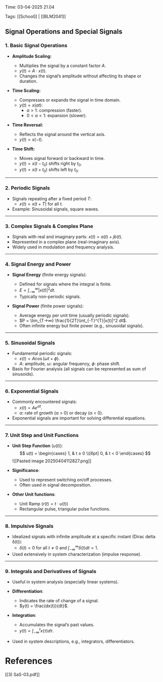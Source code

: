 
Time: 03-04-2025 21.04

Tags: [[School]] | [[BLM2041]]

## Signal Operations and Special Signals

### 1. Basic Signal Operations

- **Amplitude Scaling:**
  - Multiplies the signal by a constant factor $A$.
  - $y(t) = A \cdot x(t)$.
  - Changes the signal’s amplitude without affecting its shape or duration.

- **Time Scaling:**
  - Compresses or expands the signal in time domain.
  - $y(t) = x(a t)$:
    - $a > 1$: compression (faster).
    - $0 < a < 1$: expansion (slower).

- **Time Reversal:**
  - Reflects the signal around the vertical axis.
  - $y(t) = x(-t)$.

- **Time Shift:**
  - Moves signal forward or backward in time.
  - $y(t) = x(t - t_0)$ shifts right by $t_0$.
  - $y(t) = x(t + t_0)$ shifts left by $t_0$.

---

### 2. Periodic Signals
- Signals repeating after a fixed period $T$:
  - $x(t) = x(t + T)$ for all $t$.
- Example: Sinusoidal signals, square waves.

---

### 3. Complex Signals & Complex Plane
- Signals with real and imaginary parts: $x(t) = a(t) + jb(t)$.
- Represented in a complex plane (real-imaginary axis).
- Widely used in modulation and frequency analysis.

---

### 4. Signal Energy and Power
- **Signal Energy** (finite energy signals):
  - Defined for signals where the integral is finite.
  - $E = \int_{-\infty}^{\infty} |x(t)|^2 dt$.
  - Typically non-periodic signals.

- **Signal Power** (finite power signals):
  - Average energy per unit time (usually periodic signals).
  - $P = \lim_{T→∞} \frac{1}{2T}\int_{-T}^{T}|x(t)|^2 dt$.
  - Often infinite energy but finite power (e.g., sinusoidal signals).

---

### 5. Sinusoidal Signals
- Fundamental periodic signals: 
  - $x(t) = A\cos(\omega t + \phi)$.
  - $A$: amplitude, $\omega$: angular frequency, $\phi$: phase shift.
- Basis for Fourier analysis (all signals can be represented as sum of sinusoids).

---

### 6. Exponential Signals
- Commonly encountered signals:
  - $x(t) = Ae^{\alpha t}$.
  - $α$: rate of growth (α > 0) or decay (α < 0).
- Exponential signals are important for solving differential equations.

---

### 7. Unit Step and Unit Functions
- **Unit Step Function** ($u(t)$):
  $$
  u(t) = \begin{cases}
  1, & t ≥ 0 \\[6pt]
  0, & t < 0
  \end{cases}
  $$
![[Pasted image 20250404112827.png]]
- **Significance**:
  - Used to represent switching on/off processes.
  - Often used in signal decomposition.

- **Other Unit functions**:
  - Unit Ramp ($r(t) = t \cdot u(t)$)
  - Rectangular pulse, triangular pulse functions.

---

### 8. Impulsive Signals
- Idealized signals with infinite amplitude at a specific instant (Dirac delta δ(t)):
  - $\delta(t) = 0$ for all $t ≠ 0$ and $\int_{-\infty}^{\infty}\delta(t)dt = 1$.
- Used extensively in system characterization (impulse response).

---

### 9. Integrals and Derivatives of Signals
- Useful in system analysis (especially linear systems).
- **Differentiation**:
  - Indicates the rate of change of a signal.
  - $y(t) = \frac{dx(t)}{dt}$.

- **Integration**:
  - Accumulates the signal’s past values.
  - $y(t) = \int_{-\infty}^{t}x(\tau)d\tau$.
- Used in system descriptions, e.g., integrators, differentiators.

# References
[[3) SaS-03.pdf]]